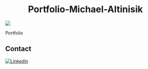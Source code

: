 <h1 align="center">Portfolio-Michael-Altinisik</h1>

<img src="assets/Michael_altinisik.png"><br/>

Portfolio



Contact 
--
[<img src="https://img.shields.io/badge/LinkedIn-blue?style=for-the-badge&logo=linkedin&logoColor=white" alt="LinkedIn"/>](https://www.linkedin.com/in/michael-altinisik-09b137234/)
 



